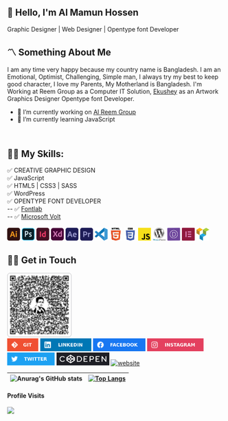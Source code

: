 ## 👋 Hello, I'm Al Mamun Hossen

Graphic Designer | Web Designer | Opentype font Developer

## 〽️ Something About Me

I am any time very happy because my country name is Bangladesh. I am an Emotional, Optimist, Challenging, Simple man, I always try my best to keep good character, I love my Parents, My Motherland is Bangladesh. I'm Working at Reem Group as a Computer IT Solution, [Ekushey](http://www.ekushey.org/) as an Artwork Graphics Designer Opentype font Developer.

- 💼 I’m currently working on [Al Reem Group](https://reemgroup.co/)
- 📗 I’m currently learning JavaScript

<br/>

## 👨‍💻 My Skills:

✅ CREATIVE GRAPHIC DESIGN </br>
✅ JavaScript </br>
✅ HTML5 | CSS3 | SASS <br/>
✅ WordPress </br>
✅ OPENTYPE FONT DEVELOPER </br>
-- ✅ [Fontlab](https://www.youtube.com/watch?v=IPbyZFEeCb8&list=PLN5OEA26QEnWUlZW-Qlu8YLtjiGDlKCOx)</br>
-- ✅ [Microsoft Volt](https://www.youtube.com/watch?v=7fXmEeGMulY&list=PLN5OEA26QEnXQVnUt-iWo2X01cZSAO-io)<br/>
<br/>
<img src='./images/Others/illustrator.svg' alt='Illustrator' height='30'>
<img src='./images/Others/photoshop.svg' alt='photoshop' height='30'>
<img src='./images/Others/indesign.svg' alt='indesign' height='30'>
<img src='./images/Others/adobeXd.svg' alt='adobeXd' height='30'>
<img src='./images/Others/afterEffects.svg' alt='Github' height='30'>
<img src='./images/Others/premiere.svg' alt='premiere' height='30'>
<img src='./images/Others/vsCode.svg' alt='VS sCode' height='30'>
<img src='./images/Others/html.svg' alt='HTML' height='30'>
<img src='./images/Others/css.svg' alt='CSS' height='30'>
<img src='./images/Others/javaScript.svg' alt='JavaScript' height='30'>
<img src='./images/Others/wordPress.svg' alt='WordPress' height='30'>
<img src='./images/Others/diviBilder.svg' alt='DIVI Bilder' height='30'>
<img src='./images/Others/elementor.svg' alt='Elementor' height='30'>
<img src='./images/Others/visualComposer.svg' alt='Visual Composer' height='30'>
<br/>

## 🤙🏼 Get in Touch

[<img src='./images/Others/contactUs.svg' alt='Github' height='150'>](https://www.almamunhossen.com/contact-us)
<br/>
[<img src='./images/git.svg' alt='Github' height='30'>](https://github.com/almamunhossen)
[<img src='./images/linkedin.svg' alt='Linkedin' height='30'>](https://www.linkedin.com/in/almamunhossen/)
[<img src='./images/Facebook.svg' alt='facebook' height='30'>](https://www.facebook.com/almamunhossen.bd)
[<img src='./images/Instagram.svg' alt='instagram' height='30'>](https://www.instagram.com/almamunhossen/)
[<img src='./images/twitter.svg' alt='twitter' height='30'>](https://twitter.com/almamunhossen)
[<img src='./images/codepen.svg' alt='codepen' height='30'>](https://codepen.io/almamunhossen)
[<img src='https://3.bp.blogspot.com/-hmlOwFvD6kM/XETPeicKQ5I/AAAAAAAALhE/8YPPiZFLsagBP8cqK1cMi5ff9zNUenhJQCK4BGAYYCw/s1600/Logo-2.png' alt='website' height='30'>](https://www.almamunhossen.com/)

<!-- Git Pro Icon -->

| ![Anurag's GitHub stats](https://github-readme-stats.vercel.app/api?username=almamunhossen&show_icons=true&theme=radical) | [![Top Langs](https://github-readme-stats.vercel.app/api/top-langs/?username=almamunhossen)]() |
| ------------------------------------------------------------------------------------------------------------------------- | ------------------------------------------------------------------------------------------------------------------------------------------------ |

#### Profile Visits

![](https://api.visitorbadge.io/api/VisitorHit?user=almamunhossen&repo=github-visitors-badge&countColor=%237B1E7A)
